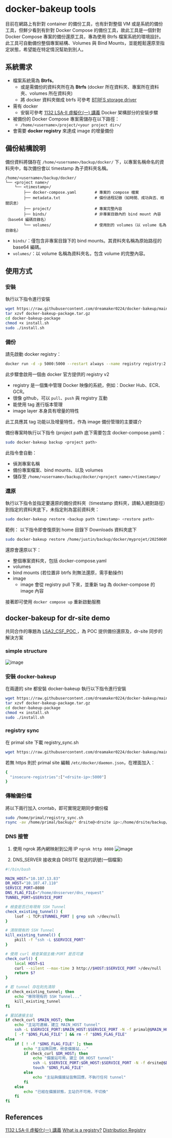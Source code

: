 # docker-bakeup tools

目前在網路上有針對 container 的備份工具，也有針對整個 VM 或是系統的備份工具，但鮮少看到有針對 Docker Compose 的備份工具，故此工具是一個針對 Docker Compose 專案的備份還原工具，專為使用 Btrfs 檔案系統的環境設計。此工具可自動備份整個專案結構、Volumes 與 Bind Mounts，並能輕鬆還原至指定狀態，希望能在特定情況幫助到別人。
## 系統需求

- 檔案系統需為 **Btrfs**。
    - 或是需備份的資料夾所在為 **Btrfs** (docker 所在資料夾、專案所在資料夾、volumes 所在資料夾)
    - 將 docker 資料夾做成 btrfs 可參考 [BTRFS storage driver](https://docs.docker.com/engine/storage/drivers/btrfs-driver/)
- 需有 docker
  - 安裝可參考 [1132 LSA-II 虛擬化(一) 講義](https://hackmd.io/@k7pRcwifQeipyTOGHpk1vg/SyqBlJnnyg) Docker 架構部分的安裝步驟
- 被備份的 Docker Compose 專案需儲存在以下路徑：
  - `/home/<username>/project/<your project dir>/`
- 會需要 **docker registry** 來達成 image 的增量備份

## 備份結構說明

備份資料將儲存在 `/home/<username>/backup/docker/` 下，以專案名稱命名的資料夾中，每次備份會以 timestamp 為子資料夾名稱。

```
/home/<username>/backup/docker/
└── <project name>/
    └── <timestamp>/
        ├── docker-compose.yaml        # 專案的 compose 檔案
        ├── metadata.txt               # 備份過程記錄（如時間、成功與否、相關訊息）
        ├── project/                   # 專案完整內容
        ├── binds/                     # 非專案目錄內的 bind mount 內容（base64 編碼目錄名）
        └── volumes/                   # 使用到的 volumes（以 volume 名為目錄名）
```

* `binds/`：僅包含非專案目錄下的 bind mounts。其資料夾名稱為原始路徑的 base64 編碼。
* `volumes/`：以 volume 名稱為資料夾名，包含 volume 的完整內容。

## 使用方式
### 安裝
執行以下指令進行安裝
```bash
wget https://raw.githubusercontent.com/dreamaker0224/docker-bakeup/main/docker-bakeup-package.tar.gz
tar xzvf docker-bakeup-package.tar.gz
cd docker-bakeup-package
chmod +x install.sh
sudo ./install.sh
```
### 備份
請先啟動 docker registry：
```bash
docker run -d -p 5000:5000 --restart always --name registry registry:2
```
此步驟會啟用一個由 docker 官方提供的 registry v2
- registry 是一個集中管理 Docker 映像的系統，例如：Docker Hub、ECR、GCR。
- 很像 github，可以 `pull`、`push` 與 registry 互動
- 能使用 tag 進行版本管理
- image layer 本身具有增量的特性

此工具應其 tag 功能以及增量特性，作為 image 備份管理的主要媒介

備份專案時執行以下指令 (project path 底下需要包含 docker-compose.yaml)：

```bash
sudo docker-bakeup backup <project path>
```

此指令會自動：
- 偵測專案名稱
- 備份專案檔案、bind mounts、以及 volumes
- 儲存至 `/home/<username>/backup/docker/<project name>/<timestamp>/`

### 還原

執行以下指令並指定要還原的備份資料夾（timestamp 資料夾，請輸入絕對路徑）到指定的資料夾底下，未指定則為當前資料夾：

```bash
sudo docker-bakeup restore <backup path timestamp> <restore path>
```
範例：
以下指令即會復原到 home 目錄下 Downloads 資料夾底下
```bash
sudo docker-bakeup restore /home/justin/backup/docker/myprojet/20250609_190334 ./Downloads
```
還原會還原以下：
- 整個專案資料夾，包括 docker-compose.yaml
- volumes 
- bind mounts (若位置非 btrfs 則無法還原，需手動操作)
- image
    - image 會從 registry pull 下來，並重新 tag 為 docker-compose 的 image 內容


接著即可使用 `docker compose up` 重新啟動服務


## docker-bakeup for dr-site demo
共同合作的專題為 [LSA2_CSF_POC
](https://github.com/Hikana/LSA2_CSF_POC)，為 POC 提供備份還原及，dr-site 同步的解決方案
### simple structure
![image](https://hackmd.io/_uploads/BykDcykQge.png)
### 安裝 docker-bakeup
在兩邊的 site 都安裝 docker-bakeup
執行以下指令進行安裝
```bash
wget https://raw.githubusercontent.com/dreamaker0224/docker-bakeup/main/docker-bakeup-package.tar.gz
tar xzvf docker-bakeup-package.tar.gz
cd docker-bakeup-package
chmod +x install.sh
sudo ./install.sh
```
### registry sync
在 primal site 下載 registry_sync.sh
```bash
wget https://raw.githubusercontent.com/dreamaker0224/docker-bakeup/main/dr-site-poc/registry_sync.sh
```

若無 https 則於 primal site 編輯 `/etc/docker/daemon.json`，在裡面加入：
```bash
{
  "insecure-registries":["<drsite-ip>:5000"]
}
```
### 傳輸備份檔
將以下兩行加入 crontab，即可實現定期同步備份檔
```bash
sudo /home/primal/registry_sync.sh
rsync -av /home/primal/backup/* drsite@<drsite ip>:/home/drsite/backup/
```
### DNS 接管
1. 使用 ngrok 將內網映射到公用 IP
`ngrok http 8080`
![image](https://github.com/user-attachments/assets/baf36ae8-c3e4-4345-9765-7427c4c4c50d)


2. DNS_SERVER 接收來自 DRSITE 發送的訊號(一個檔案)

```bash
#!/bin/bash

MAIN_HOST="10.107.13.83"
DR_HOST="10.107.47.110"
SERVICE_PORT=8080
DNS_FLAG_FILE="/home/dnsserver/dns_request"
TUNNEL_PORT=$SERVICE_PORT

# 檢查是否已有現有 SSH Tunnel
check_existing_tunnel() {
    lsof -i TCP:$TUNNEL_PORT | grep ssh >/dev/null
}

# 清除現有的 SSH Tunnel
kill_existing_tunnel() {
    pkill -f "ssh -L $SERVICE_PORT"
}

# 使用 curl 檢查某個主機:PORT 是否可連
check_curl() {
    local HOST=$1
    curl --silent --max-time 3 http://$HOST:$SERVICE_PORT >/dev/null
    return $?
}

# 若 tunnel 存在則先清除
if check_existing_tunnel; then
    echo "移除現有的 SSH Tunnel..."
    kill_existing_tunnel
fi

# 嘗試連接主站
if check_curl $MAIN_HOST; then
    echo "主站可連線，建立 MAIN_HOST tunnel"
    ssh -L $SERVICE_PORT:$MAIN_HOST:$SERVICE_PORT -N -f primal@$MAIN_HOST
    [ -f "$DNS_FLAG_FILE" ] && rm -f "$DNS_FLAG_FILE"
else
    if [ ! -f "$DNS_FLAG_FILE" ]; then
        echo "主站無回應，檢查備援站..."
        if check_curl $DR_HOST; then
            echo "備援站可用，建立 DR_HOST tunnel"
            ssh -L $SERVICE_PORT:$DR_HOST:$SERVICE_PORT -N -f drsite@$DR_HOST
            touch "$DNS_FLAG_FILE"
        else
            echo "主站與備援站皆無回應，不執行任何 tunnel"
        fi
    else
        echo "已經在備援狀態，主站仍不可用，不切換"
    fi
fi

```


## References
[1132 LSA-II 虛擬化(一) 講義](https://hackmd.io/@k7pRcwifQeipyTOGHpk1vg/SyqBlJnnyg)
[What is a registry?](https://docs.docker.com/get-started/docker-concepts/the-basics/what-is-a-registry/)
[Distribution Registry](https://hub.docker.com/_/registry)
